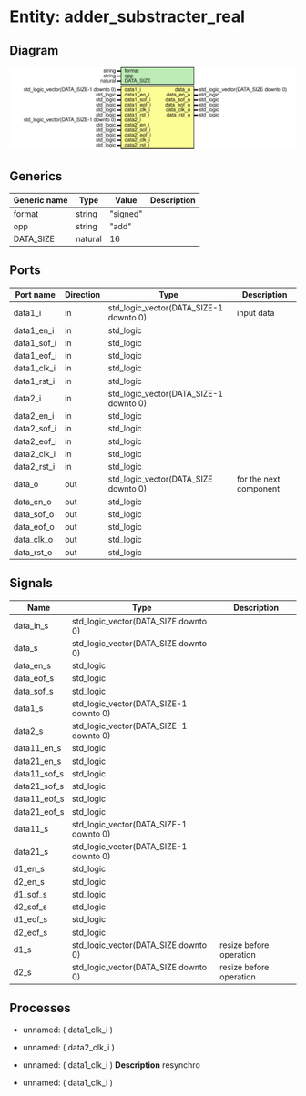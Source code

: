 # Entity: adder_substracter_real

## Diagram

![Diagram](adder_substracter_real.svg "Diagram")
## Generics

| Generic name | Type    | Value    | Description |
| ------------ | ------- | -------- | ----------- |
| format       | string  | "signed" |             |
| opp          | string  | "add"    |             |
| DATA_SIZE    | natural | 16       |             |
## Ports

| Port name   | Direction | Type                                   | Description            |
| ----------- | --------- | -------------------------------------- | ---------------------- |
| data1_i     | in        | std_logic_vector(DATA_SIZE-1 downto 0) | input data             |
| data1_en_i  | in        | std_logic                              |                        |
| data1_sof_i | in        | std_logic                              |                        |
| data1_eof_i | in        | std_logic                              |                        |
| data1_clk_i | in        | std_logic                              |                        |
| data1_rst_i | in        | std_logic                              |                        |
| data2_i     | in        | std_logic_vector(DATA_SIZE-1 downto 0) |                        |
| data2_en_i  | in        | std_logic                              |                        |
| data2_sof_i | in        | std_logic                              |                        |
| data2_eof_i | in        | std_logic                              |                        |
| data2_clk_i | in        | std_logic                              |                        |
| data2_rst_i | in        | std_logic                              |                        |
| data_o      | out       | std_logic_vector(DATA_SIZE downto 0)   | for the next component |
| data_en_o   | out       | std_logic                              |                        |
| data_sof_o  | out       | std_logic                              |                        |
| data_eof_o  | out       | std_logic                              |                        |
| data_clk_o  | out       | std_logic                              |                        |
| data_rst_o  | out       | std_logic                              |                        |
## Signals

| Name          | Type                                   | Description             |
| ------------- | -------------------------------------- | ----------------------- |
| data_in_s     | std_logic_vector(DATA_SIZE downto 0)   |                         |
|  data_s       | std_logic_vector(DATA_SIZE downto 0)   |                         |
| data_en_s     | std_logic                              |                         |
|  data_eof_s   | std_logic                              |                         |
|  data_sof_s   | std_logic                              |                         |
| data1_s       | std_logic_vector(DATA_SIZE-1 downto 0) |                         |
|  data2_s      | std_logic_vector(DATA_SIZE-1 downto 0) |                         |
| data11_en_s   | std_logic                              |                         |
|  data21_en_s  | std_logic                              |                         |
| data11_sof_s  | std_logic                              |                         |
|  data21_sof_s | std_logic                              |                         |
| data11_eof_s  | std_logic                              |                         |
|  data21_eof_s | std_logic                              |                         |
| data11_s      | std_logic_vector(DATA_SIZE-1 downto 0) |                         |
|  data21_s     | std_logic_vector(DATA_SIZE-1 downto 0) |                         |
| d1_en_s       | std_logic                              |                         |
|  d2_en_s      | std_logic                              |                         |
| d1_sof_s      | std_logic                              |                         |
|  d2_sof_s     | std_logic                              |                         |
| d1_eof_s      | std_logic                              |                         |
|  d2_eof_s     | std_logic                              |                         |
| d1_s          | std_logic_vector(DATA_SIZE downto 0)   | resize before operation |
|  d2_s         | std_logic_vector(DATA_SIZE downto 0)   | resize before operation |
## Processes
- unnamed: ( data1_clk_i )
- unnamed: ( data2_clk_i )
- unnamed: ( data1_clk_i )
**Description**
resynchro

- unnamed: ( data1_clk_i )
